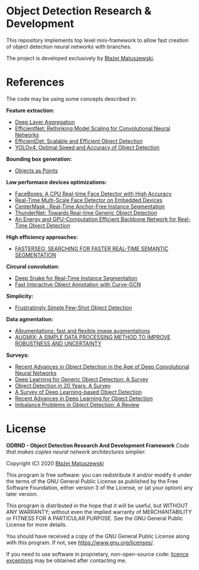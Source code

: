 # Object Detection Research & Development

This repository implements top level mini-framework to allow fast creation of object detection neural networks with branches. 

The project is developed exclusively by [Błażej Matuszewski](https://github.com/bwosh).

# References

The code may be using some concepts described in:

**Feature extraction:**  
- [Deep Layer Aggregation](https://arxiv.org/pdf/1707.06484.pdf)
- [EfficientNet: Rethinking Model Scaling for Convolutional Neural Networks](https://arxiv.org/pdf/1905.11946.pdf)
- [EfficientDet: Scalable and Efficient Object Detection](https://arxiv.org/pdf/1911.09070.pdf)
- [YOLOv4: Optimal Speed and Accuracy of Object Detection](https://arxiv.org/pdf/2004.10934.pdf)

**Bounding box generation:**
- [Objects as Points](https://arxiv.org/pdf/1904.07850.pdf)

**Low performace devices optimizations:**
- [FaceBoxes: A CPU Real-time Face Detector with High Accuracy](https://arxiv.org/pdf/1708.05234.pdf)
- [Real-Time Multi-Scale Face Detector on Embedded Devices](https://www.researchgate.net/publication/332998926_Real-Time_Multi-Scale_Face_Detector_on_Embedded_Devices)
- [CenterMask : Real-Time Anchor-Free Instance Segmentation](https://arxiv.org/pdf/1911.06667.pdf)
- [ThunderNet: Towards Real-time Generic Object Detection](https://arxiv.org/pdf/1903.11752.pdf)
- [An Energy and GPU-Computation Efficient Backbone Network for Real-Time Object Detection](https://arxiv.org/pdf/1904.09730v1.pdf)

**High efficiency approaches:**
- [FASTERSEG: SEARCHING FOR FASTER REAL-TIME SEMANTIC SEGMENTATION](https://arxiv.org/pdf/1912.10917.pdf)

**Circural convolution:**
- [Deep Snake for Real-Time Instance Segmentation](https://arxiv.org/pdf/2001.01629.pdf)
- [Fast Interactive Object Annotation with Curve-GCN](https://arxiv.org/pdf/1903.06874.pdf)

**Simplicity:**
- [Frustratingly Simple Few-Shot Object Detection](https://arxiv.org/pdf/2003.06957v1.pdf)

**Data agmentation:**
- [Albumentations: fast and flexible image
augmentations](https://arxiv.org/pdf/1809.06839.pdf)
- [AUGMIX: A SIMPLE DATA PROCESSING METHOD TO
IMPROVE ROBUSTNESS AND UNCERTAINTY](https://arxiv.org/pdf/1912.02781.pdf)

**Surveys:**
- [Recent Advances in Object Detection in the Age of Deep Convolutional Neural Networks](https://arxiv.org/pdf/1809.03193.pdf)
- [Deep Learning for Generic Object Detection: A Survey](https://arxiv.org/pdf/1809.02165.pdf)
- [Object Detection in 20 Years: A Survey](https://arxiv.org/pdf/1905.05055.pdf)
- [A Survey of Deep Learning-based Object Detection](https://arxiv.org/pdf/1907.09408.pdf)
- [Recent Advances in Deep Learning for Object Detection](https://arxiv.org/pdf/1908.03673.pdf)
- [Imbalance Problems in Object Detection: A Review](https://arxiv.org/pdf/1909.00169.pdf)

# License

**ODRND - Object Detection Research And Development Framework**
*Code that makes coplex neural network architectures simplier.*  

Copyright (C) 2020  [Błażej Matuszewski](https://github.com/bwosh)

This program is free software: you can redistribute it and/or modify
it under the terms of the GNU General Public License as published by
the Free Software Foundation, either version 3 of the License, or
(at your option) any later version.

This program is distributed in the hope that it will be useful,
but WITHOUT ANY WARRANTY; without even the implied warranty of
MERCHANTABILITY or FITNESS FOR A PARTICULAR PURPOSE.  See the
GNU General Public License for more details.

You should have received a copy of the GNU General Public License
along with this program.  If not, see <https://www.gnu.org/licenses/>.

If you need to use software in proprietary, non-open-source code: [licence exceptions](https://www.fsf.org/blogs/rms/selling-exceptions) may be obtained after contacting me.
